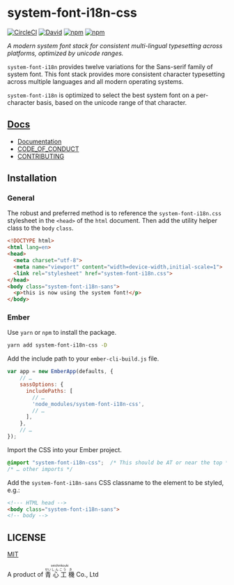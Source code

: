 # system-font-i18n-css

[![CircleCI](https://img.shields.io/circleci/project/github/mirai-audio/system-font-i18n-css.svg?style=flat-square)](https://circleci.com/gh/mirai-audio/system-font-i18n-css)
[![David](https://img.shields.io/david/dev/mirai-audio/system-font-i18n-css.svg?style=flat-square)](https://david-dm.org/mirai-audio/system-font-i18n-css?type=dev)
[![npm](https://img.shields.io/npm/v/system-font-i18n-css.svg)](https://www.npmjs.com/package/system-font-i18n-css)
[![npm](https://img.shields.io/npm/dm/system-font-i18n-css.svg)](https://www.npmjs.com/package/system-font-i18n-css)

_A modern system font stack for consistent multi-lingual typesetting across
platforms, optimized by unicode ranges._


`system-font-i18n` provides twelve variations for the Sans-serif family of
system font. This font stack provides more consistent character typesetting
across multiple languages and all modern operating systems.

`system-font-i18n` is optimized to select the best system font on a
per-character basis, based on the unicode range of that character.

## [Docs](https://mirai-audio.github.io/system-font-i18n-css/)

* [Documentation](https://mirai-audio.github.io/system-font-i18n-css/)
* [CODE_OF_CONDUCT](https://github.com/mirai-audio/mir/wiki/CODE_OF_CONDUCT)
* [CONTRIBUTING](.github/CONTRIBUTING.md)

## Installation

### General

The robust and preferred method is to reference the `system-font-i18n.css`
stylesheet in the `<head>` of the `html` document.  Then add the utility
helper class to the `body` `class`.

```html
<!DOCTYPE html>
<html lang=en>
<head>
  <meta charset="utf-8">
  <meta name="viewport" content="width=device-width,initial-scale=1">
  <link rel="stylesheet" href="system-font-i18n.css">
</head>
<body class="system-font-i18n-sans">
  <p>this is now using the system font!</p>
</body>
```

### Ember

Use `yarn` or `npm` to install the package.

```bash
yarn add system-font-i18n-css -D
```

Add the include path to your `ember-cli-build.js` file.

```javascript
var app = new EmberApp(defaults, {
    // …
    sassOptions: {
      includePaths: [
        // …
        'node_modules/system-font-i18n-css',
        // …
      ],
    },
    // …
});
```

Import the CSS into your Ember project.

```scss
@import "system-font-i18n-css";  /* This should be AT or near the top */
/* … other imports */
```

Add the `system-font-i18n-sans` CSS classname to the element to be styled, e.g.:

```html
<!--- HTML head -->
<body class="system-font-i18n-sans">
<!-- body -->
```

## LICENSE

[MIT](LICENSE)

A product of <ruby>
  <ruby>
    青<rp>(</rp><rt>せい</rt><rp>)</rp>
    心<rp>(</rp><rt>しん</rt><rp>)</rp>
    工<rp>(</rp><rt>こう</rt><rp>)</rp>
    機<rp>(</rp><rt>き</rt><rp>)</rp>
  </ruby>
  <rp>(</rp><rt>seishinkouki</rt><rp>)</rp>
</ruby> Co., Ltd
